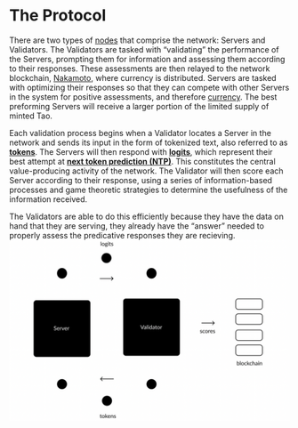 # The Protocol

There are two types of [nodes](src/../Glossary.md#miner/neuron/peer/node) that comprise the network: Servers and Validators. The Validators are tasked with “validating” the performance of the Servers, prompting them for information and assessing them according to their responses. These assessments are then relayed to the network blockchain, [Nakamoto](src/../Glossary.md#nakamoto), where currency is distributed. Servers are tasked with optimizing their responses so that they can compete with other Servers in the system for positive assessments, and therefore [currency](src/../Glossary.md#tao). The best preforming Servers will receive a larger portion of the limited supply of minted Tao.


Each validation process begins when a Validator locates a Server in the network and sends its input in the form of tokenized text, also referred to as [**tokens**](src/../Glossary.md#tokens). The Servers will then respond with [**logits**](src/../Glossary.md#logits), which represent their best attempt at [**next token prediction (NTP)**](src/../Glossary.md#next-token-prediction). This constitutes the central value-producing activity of the network. The Validator will then score each Server according to their response, using a series of information-based processes and game theoretic strategies to determine the usefulness of the information received. 


The Validators are able to do this efficiently because they have the data on hand that they are serving, they already have the “answer” needed to properly assess the predicative responses they are recieving.
![IntelligencePath](IntelligencePath.png)